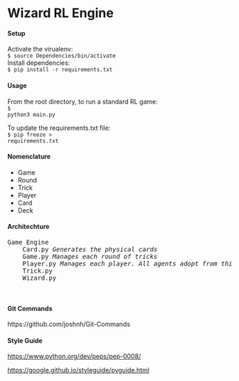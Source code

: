 <h1>Wizard RL Engine</h1>
<h4>Setup</h4>
Activate the virualenv:<br>
<code>$ source Dependencies/bin/activate</code>
<br>
Install dependencies: <br>
<code>$ pip install -r requirements.txt</code>

<h4>Usage</h4>

From the root directory, to run a standard RL game:<br>
<code>$ python3 main.py</code>

To update the requirements.txt file:<br>
<code>$ pip freeze > requirements.txt</code>

#### Nomenclature

* Game
* Round 
* Trick
* Player
* Card
* Deck

<h4>Architechture</h4>

<pre>
Game Engine 
    Card.py <em>Generates the physical cards</em>
    Game.py <em>Manages each round of tricks</em>
    Player.py <em>Manages each player. All agents adopt from this class</em>
    Trick.py 
    Wizard.py


</pre>
    

<h4>Git Commands</h4>
https://github.com/joshnh/Git-Commands

<h4>Style Guide</h4>

https://www.python.org/dev/peps/pep-0008/

https://google.github.io/styleguide/pyguide.html